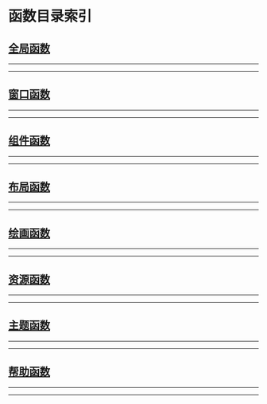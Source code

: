 # **函数目录索引** #

## <a href="./globa/index.md">**全局函数**</a> ##
---

---
## <a href="./window.md">**窗口函数**</a> ##
---

---
## <a href="./component.md">**组件函数**</a> ##
---


---
## <a href="./layout.md">**布局函数**</a> ##
---


---
## <a href="./draw.md">**绘画函数**</a> ##
---


---
## <a href="./res.md">**资源函数**</a> ##
---


---
## <a href="./theme.md">**主题函数**</a> ##
---


---
## <a href="./helper.md">**帮助函数**</a> ##
---


---









